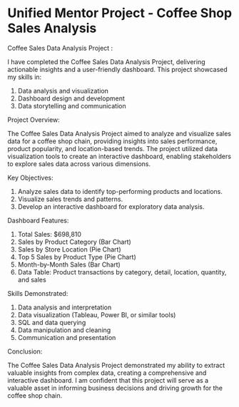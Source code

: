 # Unified Mentor Project - Coffee Shop Sales Analysis

Coffee Sales Data Analysis Project :

I have completed the Coffee Sales Data Analysis Project, delivering actionable insights and a user-friendly dashboard. This project showcased my skills in:

1. Data analysis and visualization
2. Dashboard design and development
3. Data storytelling and communication

Project Overview:

The Coffee Sales Data Analysis Project aimed to analyze and visualize sales data for a coffee shop chain, providing insights into sales performance, product popularity, and location-based trends. The project utilized data visualization tools to create an interactive dashboard, enabling stakeholders to explore sales data across various dimensions.

Key Objectives:

1. Analyze sales data to identify top-performing products and locations.
2. Visualize sales trends and patterns.
3. Develop an interactive dashboard for exploratory data analysis.

Dashboard Features:

1. Total Sales: $698,810
2. Sales by Product Category (Bar Chart)
3. Sales by Store Location (Pie Chart)
4. Top 5 Sales by Product Type (Pie Chart)
5. Month-by-Month Sales (Bar Chart)
6. Data Table: Product transactions by category, detail, location, quantity, and sales

Skills Demonstrated:

1. Data analysis and interpretation
2. Data visualization (Tableau, Power BI, or similar tools)
3. SQL and data querying
4. Data manipulation and cleaning
5. Communication and presentation

Conclusion:

The Coffee Sales Data Analysis Project demonstrated my ability to extract valuable insights from complex data, creating a comprehensive and interactive dashboard. I am confident that this project will serve as a valuable asset in informing business decisions and driving growth for the coffee shop chain.
